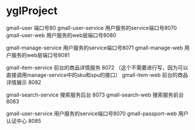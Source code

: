 # yglProject

gmall-user  端口号80
gmall-user-service 用户服务的service端口号8070
gmall-user-web 用户服务的web层端口号8080

gmall-manage-service 用户服务的service端口号8071
gmall-manage-web 用户服务的web层端口号8081

gmall-item-service 前台的商品详情服务 8072  （这个不需要进行写，因为可以直接调用manage-service中的sku和spu的接口） 
gmall-item-web 前台的商品详情展示 8082

gmall-search-service 搜索服务后台 8073
gmall-search-web 搜索服务前台 8083


gmall-user-service 用户服务的service端口号8070
gmall-passport-web  用户认证中心 8085

